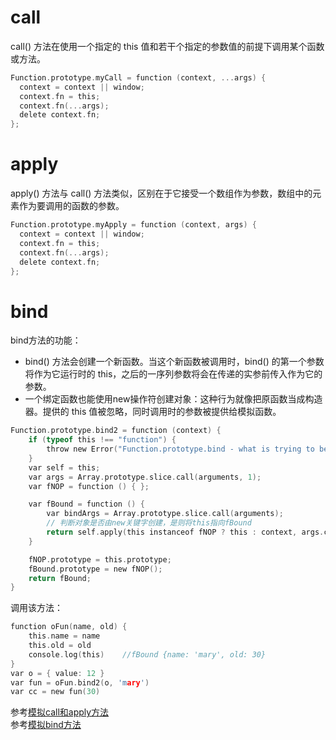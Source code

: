 # call
call() 方法在使用一个指定的 this 值和若干个指定的参数值的前提下调用某个函数或方法。
```c
Function.prototype.myCall = function (context, ...args) {
  context = context || window;
  context.fn = this;
  context.fn(...args);
  delete context.fn;
};
```
# apply
apply() 方法与 call() 方法类似，区别在于它接受一个数组作为参数，数组中的元素作为要调用的函数的参数。
```c
Function.prototype.myApply = function (context, args) {
  context = context || window;
  context.fn = this;
  context.fn(...args);
  delete context.fn;
};
```
# bind
bind方法的功能：  
* bind() 方法会创建一个新函数。当这个新函数被调用时，bind() 的第一个参数将作为它运行时的 this，之后的一序列参数将会在传递的实参前传入作为它的参数。  
* 一个绑定函数也能使用new操作符创建对象：这种行为就像把原函数当成构造器。提供的 this 值被忽略，同时调用时的参数被提供给模拟函数。
```c
Function.prototype.bind2 = function (context) {
    if (typeof this !== "function") {
        throw new Error("Function.prototype.bind - what is trying to be bound is not callable");
    }
    var self = this;
    var args = Array.prototype.slice.call(arguments, 1);
    var fNOP = function () { };

    var fBound = function () {
        var bindArgs = Array.prototype.slice.call(arguments);
        // 判断对象是否由new关键字创建，是则将this指向fBound
        return self.apply(this instanceof fNOP ? this : context, args.concat(bindArgs));
    }

    fNOP.prototype = this.prototype;
    fBound.prototype = new fNOP();
    return fBound;
}
```
调用该方法：
```c
function oFun(name, old) {
    this.name = name
    this.old = old
    console.log(this)    //fBound {name: 'mary', old: 30}
}
var o = { value: 12 }
var fun = oFun.bind2(o, 'mary')
var cc = new fun(30)
```
参考[模拟call和apply方法](https://github.com/mqyqingfeng/Blog/issues/11)  
参考[模拟bind方法](https://github.com/mqyqingfeng/Blog/issues/12)